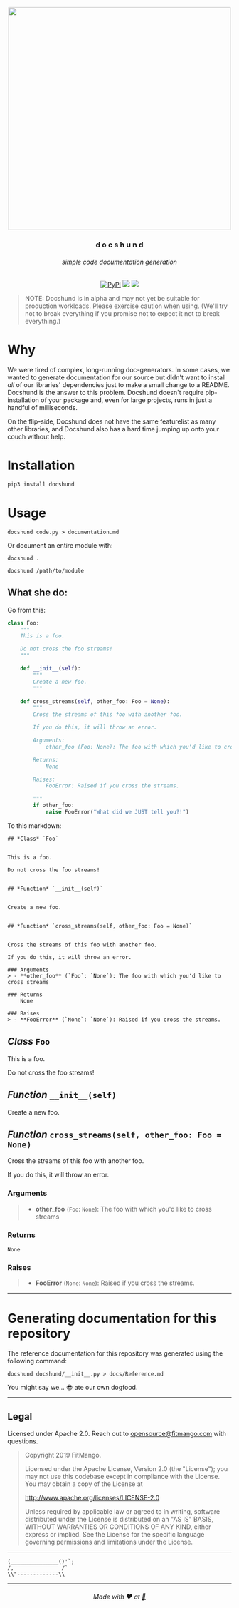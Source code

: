 <p align=center><img align=center src='docshund.png' width=500 /></p>
<h3 align=center>d o c s h u n d</h3>
<h6 align=center>simple code documentation generation</h6>
<p align=center>
<a href="https://pypi.org/project/docshund/"><img alt="PyPI" src="https://img.shields.io/pypi/v/docshund.svg?logo=python&logoColor=orange&style=for-the-badge"></a>
    <img src="https://img.shields.io/github/issues/FitMango/docshund.svg?style=for-the-badge" />
<img src="https://img.shields.io/github/license/FitMango/docshund.svg?style=for-the-badge" />
</p>

> NOTE: Docshund is in alpha and may not yet be suitable for production workloads. Please exercise caution when using. (We'll try not to break everything if you promise not to expect it not to break everything.)

# Why

We were tired of complex, long-running doc-generators. In some cases, we wanted to generate documentation for our source but didn't want to install _all_ of our libraries' dependencies just to make a small change to a README. Docshund is the answer to this problem. Docshund doesn't require pip-installation of your package and, even for large projects, runs in just a handful of milliseconds. 

On the flip-side, Docshund does not have the same featurelist as many other libraries, and Docshund also has a hard time jumping up onto your couch without help.

# Installation

```python
pip3 install docshund
```

# Usage

```shell
docshund code.py > documentation.md
```

Or document an entire module with:

```shell
docshund .
```

```shell
docshund /path/to/module
```

## What she do:

Go from this:

```python
class Foo:
    """
    This is a foo.

    Do not cross the foo streams!
    """

    def __init__(self):
        """
        Create a new foo.
        """

    def cross_streams(self, other_foo: Foo = None):
        """
        Cross the streams of this foo with another foo.

        If you do this, it will throw an error.

        Arguments:
            other_foo (Foo: None): The foo with which you'd like to cross streams

        Returns:
            None

        Raises:
            FooError: Raised if you cross the streams.

        """
        if other_foo:
            raise FooError("What did we JUST tell you?!")
```

To this markdown:

```
## *Class* `Foo`


This is a foo.

Do not cross the foo streams!


## *Function* `__init__(self)`


Create a new foo.


## *Function* `cross_streams(self, other_foo: Foo = None)`


Cross the streams of this foo with another foo.

If you do this, it will throw an error.

### Arguments
> - **other_foo** (`Foo`: `None`): The foo with which you'd like to cross streams

### Returns
    None

### Raises
> - **FooError** (`None`: `None`): Raised if you cross the streams.
```

## *Class* `Foo`


This is a foo.

Do not cross the foo streams!


## *Function* `__init__(self)`


Create a new foo.


## *Function* `cross_streams(self, other_foo: Foo = None)`


Cross the streams of this foo with another foo.

If you do this, it will throw an error.

### Arguments
> - **other_foo** (`Foo`: `None`): The foo with which you'd like to cross streams

### Returns
    None

### Raises
> - **FooError** (`None`: `None`): Raised if you cross the streams.
---

# Generating documentation for this repository

The reference documentation for this repository was generated using the following command:

```shell
docshund docshund/__init__.py > docs/Reference.md
```

You might say we... 😎 ate our own dogfood.

---

## Legal

Licensed under Apache 2.0. Reach out to opensource@fitmango.com with questions.

> Copyright 2019 FitMango.
>
> Licensed under the Apache License, Version 2.0 (the "License");
> you may not use this codebase except in compliance with the License.
> You may obtain a copy of the License at
>
> http://www.apache.org/licenses/LICENSE-2.0
>
> Unless required by applicable law or agreed to in writing, software
> distributed under the License is distributed on an "AS IS" BASIS,
> WITHOUT WARRANTIES OR CONDITIONS OF ANY KIND, either express or implied.
> See the License for the specific language governing permissions and
> limitations under the License.

---

```
(_______________()'`;
/,               /`
\\"-------------\\
```

---

<h6 align=center>Made with ❤️ at <a href="https://github.com/fitmango">🥭</a></h6>
